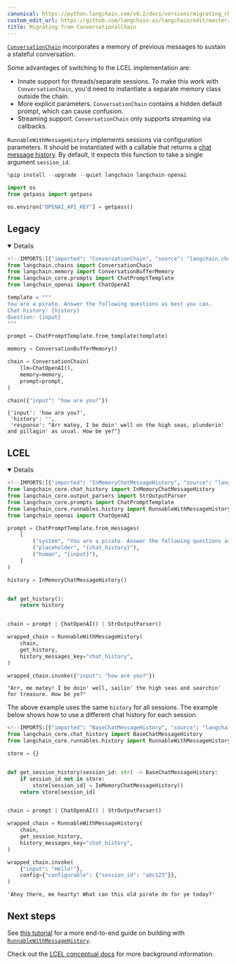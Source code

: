 ```yaml
---
canonical: https://python.langchain.com/v0.2/docs/versions/migrating_chains/conversation_chain/
custom_edit_url: https://github.com/langchain-ai/langchain/edit/master/docs/docs/versions/migrating_chains/conversation_chain.ipynb
title: Migrating from ConversationalChain
---
```


[`ConversationChain`](https://api.python.langchain.com/en/latest/chains/langchain.chains.conversation.base.ConversationChain.html) incorporates a memory of previous messages to sustain a stateful conversation.

Some advantages of switching to the LCEL implementation are:

- Innate support for threads/separate sessions. To make this work with `ConversationChain`, you'd need to instantiate a separate memory class outside the chain.
- More explicit parameters. `ConversationChain` contains a hidden default prompt, which can cause confusion.
- Streaming support. `ConversationChain` only supports streaming via callbacks.

`RunnableWithMessageHistory` implements sessions via configuration parameters. It should be instantiated with a callable that returns a [chat message history](https://api.python.langchain.com/en/latest/chat_history/langchain_core.chat_history.BaseChatMessageHistory.html). By default, it expects this function to take a single argument `session_id`.


```python
%pip install --upgrade --quiet langchain langchain-openai
```


```python
import os
from getpass import getpass

os.environ["OPENAI_API_KEY"] = getpass()
```

## Legacy

<details open>


```python
<!--IMPORTS:[{"imported": "ConversationChain", "source": "langchain.chains", "docs": "https://api.python.langchain.com/en/latest/chains/langchain.chains.conversation.base.ConversationChain.html", "title": "# Legacy"}, {"imported": "ConversationBufferMemory", "source": "langchain.memory", "docs": "https://api.python.langchain.com/en/latest/memory/langchain.memory.buffer.ConversationBufferMemory.html", "title": "# Legacy"}, {"imported": "ChatPromptTemplate", "source": "langchain_core.prompts", "docs": "https://api.python.langchain.com/en/latest/prompts/langchain_core.prompts.chat.ChatPromptTemplate.html", "title": "# Legacy"}, {"imported": "ChatOpenAI", "source": "langchain_openai", "docs": "https://api.python.langchain.com/en/latest/chat_models/langchain_openai.chat_models.base.ChatOpenAI.html", "title": "# Legacy"}]-->
from langchain.chains import ConversationChain
from langchain.memory import ConversationBufferMemory
from langchain_core.prompts import ChatPromptTemplate
from langchain_openai import ChatOpenAI

template = """
You are a pirate. Answer the following questions as best you can.
Chat history: {history}
Question: {input}
"""

prompt = ChatPromptTemplate.from_template(template)

memory = ConversationBufferMemory()

chain = ConversationChain(
    llm=ChatOpenAI(),
    memory=memory,
    prompt=prompt,
)

chain({"input": "how are you?"})
```



```output
{'input': 'how are you?',
 'history': '',
 'response': "Arr matey, I be doin' well on the high seas, plunderin' and pillagin' as usual. How be ye?"}
```


</details>

## LCEL

<details open>


```python
<!--IMPORTS:[{"imported": "InMemoryChatMessageHistory", "source": "langchain_core.chat_history", "docs": "https://api.python.langchain.com/en/latest/chat_history/langchain_core.chat_history.InMemoryChatMessageHistory.html", "title": "# Legacy"}, {"imported": "StrOutputParser", "source": "langchain_core.output_parsers", "docs": "https://api.python.langchain.com/en/latest/output_parsers/langchain_core.output_parsers.string.StrOutputParser.html", "title": "# Legacy"}, {"imported": "ChatPromptTemplate", "source": "langchain_core.prompts", "docs": "https://api.python.langchain.com/en/latest/prompts/langchain_core.prompts.chat.ChatPromptTemplate.html", "title": "# Legacy"}, {"imported": "RunnableWithMessageHistory", "source": "langchain_core.runnables.history", "docs": "https://api.python.langchain.com/en/latest/runnables/langchain_core.runnables.history.RunnableWithMessageHistory.html", "title": "# Legacy"}, {"imported": "ChatOpenAI", "source": "langchain_openai", "docs": "https://api.python.langchain.com/en/latest/chat_models/langchain_openai.chat_models.base.ChatOpenAI.html", "title": "# Legacy"}]-->
from langchain_core.chat_history import InMemoryChatMessageHistory
from langchain_core.output_parsers import StrOutputParser
from langchain_core.prompts import ChatPromptTemplate
from langchain_core.runnables.history import RunnableWithMessageHistory
from langchain_openai import ChatOpenAI

prompt = ChatPromptTemplate.from_messages(
    [
        ("system", "You are a pirate. Answer the following questions as best you can."),
        ("placeholder", "{chat_history}"),
        ("human", "{input}"),
    ]
)

history = InMemoryChatMessageHistory()


def get_history():
    return history


chain = prompt | ChatOpenAI() | StrOutputParser()

wrapped_chain = RunnableWithMessageHistory(
    chain,
    get_history,
    history_messages_key="chat_history",
)

wrapped_chain.invoke({"input": "how are you?"})
```



```output
"Arr, me matey! I be doin' well, sailin' the high seas and searchin' for treasure. How be ye?"
```


The above example uses the same `history` for all sessions. The example below shows how to use a different chat history for each session.


```python
<!--IMPORTS:[{"imported": "BaseChatMessageHistory", "source": "langchain_core.chat_history", "docs": "https://api.python.langchain.com/en/latest/chat_history/langchain_core.chat_history.BaseChatMessageHistory.html", "title": "# Legacy"}, {"imported": "RunnableWithMessageHistory", "source": "langchain_core.runnables.history", "docs": "https://api.python.langchain.com/en/latest/runnables/langchain_core.runnables.history.RunnableWithMessageHistory.html", "title": "# Legacy"}]-->
from langchain_core.chat_history import BaseChatMessageHistory
from langchain_core.runnables.history import RunnableWithMessageHistory

store = {}


def get_session_history(session_id: str) -> BaseChatMessageHistory:
    if session_id not in store:
        store[session_id] = InMemoryChatMessageHistory()
    return store[session_id]


chain = prompt | ChatOpenAI() | StrOutputParser()

wrapped_chain = RunnableWithMessageHistory(
    chain,
    get_session_history,
    history_messages_key="chat_history",
)

wrapped_chain.invoke(
    {"input": "Hello!"},
    config={"configurable": {"session_id": "abc123"}},
)
```



```output
'Ahoy there, me hearty! What can this old pirate do for ye today?'
```


</details>

## Next steps

See [this tutorial](/docs/tutorials/chatbot) for a more end-to-end guide on building with [`RunnableWithMessageHistory`](https://api.python.langchain.com/en/latest/runnables/langchain_core.runnables.history.RunnableWithMessageHistory.html).

Check out the [LCEL conceptual docs](/docs/concepts/#langchain-expression-language-lcel) for more background information.